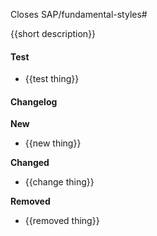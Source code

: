 Closes SAP/fundamental-styles#

{{short description}}

#### Test

* {{test thing}}

#### Changelog

**New**

* {{new thing}}

**Changed**

* {{change thing}}

**Removed**

* {{removed thing}}

